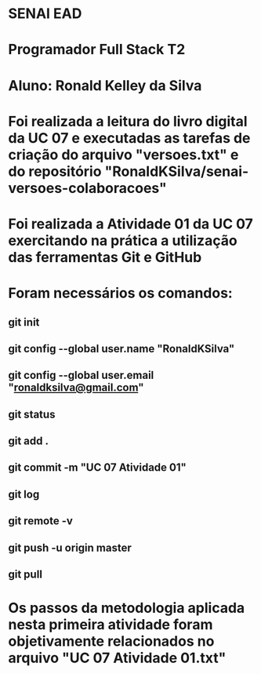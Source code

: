 # SENAI EAD
# Programador Full Stack T2
# Aluno: Ronald Kelley da Silva
# Foi realizada a leitura do livro digital da UC 07 e executadas as tarefas de criação do arquivo "versoes.txt" e do repositório "RonaldKSilva/senai-versoes-colaboracoes"
# Foi realizada a Atividade 01 da UC 07 exercitando na prática a utilização das ferramentas Git e GitHub
# Foram necessários os comandos: 
## git init
## git config --global user.name "RonaldKSilva"
## git config --global user.email "ronaldksilva@gmail.com"
## git status
## git add .
## git commit -m "UC 07 Atividade 01"
## git log
## git remote -v
## git push -u origin master
## git pull
# Os passos da metodologia aplicada nesta primeira atividade foram objetivamente relacionados no arquivo "UC 07 Atividade 01.txt"

